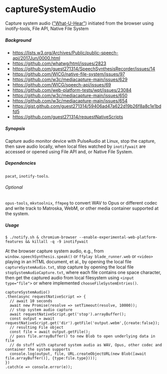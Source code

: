 # captureSystemAudio
Capture system audio (["What-U-Hear"](https://wiki.archlinux.org/index.php/PulseAudio/Examples#ALSA_monitor_source)) initiated from the browser using inotify-tools, File API, Native File System

<h5>Background</h5>

- https://lists.w3.org/Archives/Public/public-speech-api/2017Jun/0000.html
- https://github.com/whatwg/html/issues/2823
- https://github.com/guest271314/SpeechSynthesisRecorder/issues/14
- https://github.com/WICG/native-file-system/issues/97
- https://github.com/w3c/mediacapture-main/issues/629
- https://github.com/WICG/speech-api/issues/69
- https://github.com/web-platform-tests/wpt/issues/23084
- https://github.com/w3c/mediacapture-main/issues/650
- https://github.com/w3c/mediacapture-main/issues/654
- https://gist.github.com/guest271314/59406ad47a622d19b26f8a8c1e1bdfd5
- https://github.com/guest271314/requestNativeScripts

<h5>Synopsis</h5>

Capture audio monitor device with PulseAudio at Linux, stop the capture, then save audio locally, when local files watched by `inotifywait` are accessed or opened using File API and, or Native File System.

<h5>Dependencies</h5>

`pacat`, `inotify-tools`.

<h6>Optional</h6>

`opus-tools`, `mkvtoolnix`, `ffmpeg` to convert WAV to Opus or different codec and write track to Matroska, WebM, or other media container supported at the system.

<h5>Usage</h5>

`$ ./notify.sh & chromium-browser --enable-experimental-web-platform-features && killall -q -9 inotifywait`

At the browser capture system audio, e.g., from `window.speechSynthesis.speak()` or `ffplay blade_runner.web` or `<video>` playing in an HTML document, et al., by opening the local file `captureSystemAudio.txt`, stop capture by opening the local file `stopSystemAudioCapture.txt`, where each file contains one space character, then get the captured audio from local filesystem using `<input type="file">` or where implemented `chooseFileSystemEntries()`.

```
captureSystemAudio()
.then(async requestNativeScript => {
  // await 10 seconds
  await new Promise(resolve => setTimeout(resolve, 10000));
  // stop system audio capture
  await requestNativeScript.get('stop').arrayBuffer(); 
  const output = await requestNativeScript.get('dir').getFile('output.webm',{create:false});
  // resulting File object
  const file = await output.getFile(); 
  // pass file.arrayBuffer() to new Blob to open underlying data in file
  // do stuff with captured system audio as WAV, Opus, other codec and container the system supports
  console.log(output, file, URL.createObjectURL(new Blob([await file.arrayBuffer()], {type:file.type})));
})
.catch(e => console.error(e));
```





